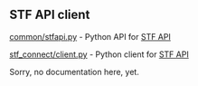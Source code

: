 ## STF API client

[common/stfapi.py](../common/stfapi.py) - Python API for [STF API](https://github.com/openstf/stf/blob/master/doc/API.md)

[stf_connect/client.py](../stf_connect/client.py) - Python client for [STF API](https://github.com/openstf/stf/blob/master/doc/API.md)

Sorry, no documentation here, yet.
